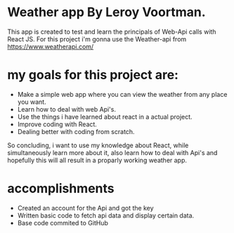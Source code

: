 # Weather app By Leroy Voortman.

This app is created to test and learn the principals of Web-Api calls with React JS.
For this project i'm gonna use the Weather-api from https://www.weatherapi.com/

# my goals for this project are:

- Make a simple web app where you can view the weather from any place you want.
- Learn how to deal with web Api's.
- Use the things i have learned about react in a actual project.
- Improve coding with React.
- Dealing better with coding from scratch.

So concluding, i want to use my knowledge about React, while simultaneously learn more about it, also learn how to deal with Api's and hopefully this will all result in a proparly working weather app.

# accomplishments

- Created an account for the Api and got the key
- Written basic code to fetch api data and display certain data.
- Base code commited to GitHub

